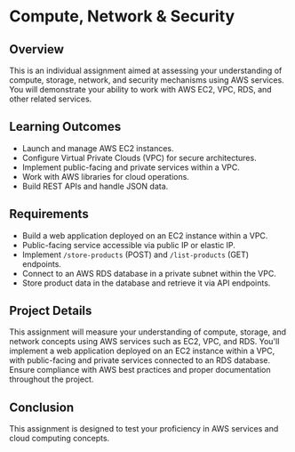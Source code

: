 #  Compute, Network & Security

## Overview
This is an individual assignment aimed at assessing your understanding of compute, storage, network, and security mechanisms using AWS services. You will demonstrate your ability to work with AWS EC2, VPC, RDS, and other related services.

## Learning Outcomes
- Launch and manage AWS EC2 instances.
- Configure Virtual Private Clouds (VPC) for secure architectures.
- Implement public-facing and private services within a VPC.
- Work with AWS libraries for cloud operations.
- Build REST APIs and handle JSON data.

## Requirements
- Build a web application deployed on an EC2 instance within a VPC.
- Public-facing service accessible via public IP or elastic IP.
- Implement `/store-products` (POST) and `/list-products` (GET) endpoints.
- Connect to an AWS RDS database in a private subnet within the VPC.
- Store product data in the database and retrieve it via API endpoints.

## Project Details
This assignment will measure your understanding of compute, storage, and network concepts using AWS services such as EC2, VPC, and RDS. You'll implement a web application deployed on an EC2 instance within a VPC, with public-facing and private services connected to an RDS database. Ensure compliance with AWS best practices and proper documentation throughout the project.

## Conclusion

This assignment is designed to test your proficiency in AWS services and cloud computing concepts. 